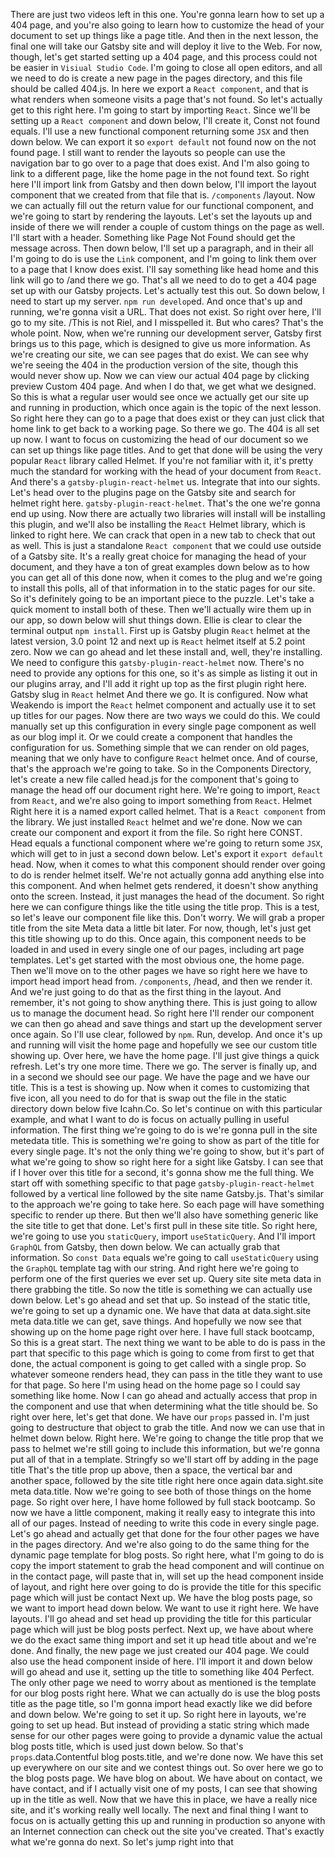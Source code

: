 There are just two videos left in this one.
You're gonna learn how to set up a 404 page, and you're also going to learn how to customize the head of your document to set up things like a page title.
And then in the next lesson, the final one will take our Gatsby site and will deploy it live to the Web.
For now, though, let's get started setting up a 404 page, and this process could not be easier in `Visiual Studio Code`.
I'm going to close all open editors, and all we need to do is create a new page in the pages directory, and this file should be called 404.js.
In here we export a `React component`, and that is what renders when someone visits a page that's not found.
So let's actually get to this right here.
I'm going to start by importing `React`.
Since we'll be setting up a `React component` and down below, I'll create it, Const not found equals.
I'll use a new functional component returning some `JSX` and then down below.
We can export it so  `export default` not found now on the not found page.
I still want to render the layouts so people can use the navigation bar to go over to a page that does exist.
And I'm also going to link to a different page, like the home page in the not found text.
So right here I'll import link from Gatsby and then down below, I'll import the layout component that we created from that file that is.
`/components` /layout.
Now we can actually fill out the return value for our functional component, and we're going to start by rendering the layouts.
Let's set the layouts up and inside of there we will render a couple of custom things on the page as well.
I'll start with a header.
Something like Page Not Found should get the message across.
Then down below, I'll set up a paragraph, and in their all I'm going to do is use the  `Link` component, and I'm going to link them over to a page that I know does exist.
I'll say something like head home and this link will go to /and there we go.
That's all we need to do to get a 404 page set up with our Gatsby projects.
Let's actually test this out.
So down below, I need to start up my server.
`npm run develop`ed.
And once that's up and running, we're gonna visit a URL.
That does not exist.
So right over here, I'll go to my site.
/This is not Riel, and I misspelled it.
But who cares? That's the whole point.
Now, when we're running our development server, Gatsby first brings us to this page, which is designed to give us more information.
As we're creating our site, we can see pages that do exist.
We can see why we're seeing the 404 in the production version of the site, though this would never show up.
Now we can view our actual 404 page by clicking preview Custom 404 page.
And when I do that, we get what we designed.
So this is what a regular user would see once we actually get our site up and running in production, which once again is the topic of the next lesson.
So right here they can go to a page that does exist or they can just click that home link to get back to a working page.
So there we go.
The 404 is all set up now.
I want to focus on customizing the head of our document so we can set up things like page titles.
And to get that done will be using the very popular `React` library called Helmet.
If you're not familiar with it, it's pretty much the standard for working with the head of your document from `React`.
And there's a `gatsby-plugin-react-helmet` us.
Integrate that into our sights.
Let's head over to the plugins page on the Gatsby site and search for helmet right here.
`gatsby-plugin-react-helmet`.
That's the one we're gonna end up using.
Now there are actually two libraries will install will be installing this plugin, and we'll also be installing the `React` Helmet library, which is linked to right here.
We can crack that open in a new tab to check that out as well.
This is just a standalone `React component` that we could use outside of a Gatsby site.
It's a really great choice for managing the head of your document, and they have a ton of great examples down below as to how you can get all of this done now, when it comes to the plug and we're going to install this polls, all of that information in to the static pages for our site.
So it's definitely going to be an important piece to the puzzle.
Let's take a quick moment to install both of these.
Then we'll actually wire them up in our app, so down below will shut things down.
Ellie is clear to clear the terminal output `npm install`.
First up is Gatsby plugin `React` helmet at the latest version, 3.0 point 12 and next up is `React` helmet itself at 5.2 point zero.
Now we can go ahead and let these install and, well, they're installing.
We need to configure this `gatsby-plugin-react-helmet` now.
There's no need to provide any options for this one, so it's as simple as listing it out in our plugins array, and I'll add it right up top as the first plugin right here.
Gatsby slug in `React` helmet And there we go.
It is configured.
Now what Weakendo is import the `React` helmet component and actually use it to set up titles for our pages.
Now there are two ways we could do this.
We could manually set up this configuration in every single page component as well as our blog impl it.
Or we could create a component that handles the configuration for us.
Something simple that we can render on old pages, meaning that we only have to configure `React` helmet once.
And of course, that's the approach we're going to take.
So in the Components Directory, let's create a new file called head.js for the component that's going to manage the head off our document right here.
We're going to import, `React` from `React`, and we're also going to import something from `React`.
Helmet Right here it is a named export called helmet.
That is a `React component` from the library.
We just installed `React` helmet and we're done.
Now we can create our component and export it from the file.
So right here CONST.
Head equals a functional component where we're going to return some `JSX`, which will get to in just a second down below.
Let's export it  `export default` head.
Now, when it comes to what this component should render over going to do is render helmet itself.
We're not actually gonna add anything else into this component.
And when helmet gets rendered, it doesn't show anything onto the screen.
Instead, it just manages the head of the document.
So right here we can configure things like the title using the title prop.
This is a test, so let's leave our component file like this.
Don't worry.
We will grab a proper title from the site Meta data a little bit later.
For now, though, let's just get this title showing up to do this.
Once again, this component needs to be loaded in and used in every single one of our pages, including art page templates.
Let's get started with the most obvious one, the home page.
Then we'll move on to the other pages we have so right here we have to import head import head from.
`/components`, /head, and then we render it.
And we're just going to do that as the first thing in the layout.
And remember, it's not going to show anything there.
This is just going to allow us to manage the document head.
So right here I'll render our component we can then go ahead and save things and start up the development server once again.
So I'll use clear, followed by `npm`.
Run, develop.
And once it's up and running will visit the home page and hopefully we see our custom title showing up.
Over here, we have the home page.
I'll just give things a quick refresh.
Let's try one more time.
There we go.
The server is finally up, and in a second we should see our page.
We have the page and we have our title.
This is a test is showing up.
Now when it comes to customizing that five icon, all you need to do for that is swap out the file in the static directory down below five Icahn.Co.
So let's continue on with this particular example, and what I want to do is focus on actually pulling in useful information.
The first thing we're going to do is we're gonna pull in the site metedata title.
This is something we're going to show as part of the title for every single page.
It's not the only thing we're going to show, but it's part of what we're going to show so right here for a sight like Gatsby.
I can see that if I hover over this title for a second, it's gonna show me the full thing.
We start off with something specific to that page `gatsby-plugin-react-helmet` followed by a vertical line followed by the site name Gatsby.js.
That's similar to the approach we're going to take here.
So each page will have something specific to render up there.
But then we'll also have something generic like the site title to get that done.
Let's first pull in these site title.
So right here, we're going to use you `staticQuery`, import `useStaticQuery`.
And I'll import `GraphQL` from Gatsby, then down below.
We can actually grab that information.
So `const Data` equals we're going to call `useStaticQuery` using the `GraphQL` template tag with our string.
And right here we're going to perform one of the first queries we ever set up.
Query site site meta data in there grabbing the title.
So now the title is something we can actually use down below.
Let's go ahead and set that up.
So instead of the static title, we're going to set up a dynamic one.
We have that data at data.sight.site meta data.title we can get, save things.
And hopefully we now see that showing up on the home page right over here.
I have full stack bootcamp, So this is a great start.
The next thing we want to be able to do is pass in the part that specific to this page which is going to come from first to get that done, the actual component is going to get called with a single prop.
So whatever someone renders head, they can pass in the title they want to use for that page.
So here I'm using head on the home page so I could say something like home.
Now I can go ahead and actually access that prop in the component and use that when determining what the title should be.
So right over here, let's get that done.
We have our `props` passed in.
I'm just going to destructure that object to grab the title.
And now we can use that in helmet down below.
Right here.
We're going to change the title prop that we pass to helmet we're still going to include this information, but we're gonna put all of that in a template.
Stringfy so we'll start off by adding in the page title That's the title prop up above, then a space, the vertical bar and another space, followed by the site title right here once again data.sight.site meta data.title.
Now we're going to see both of those things on the home page.
So right over here, I have home followed by full stack bootcamp.
So now we have a little component, making it really easy to integrate this into all of our pages.
Instead of needing to write this code in every single page.
Let's go ahead and actually get that done for the four other pages we have in the pages directory.
And we're also going to do the same thing for the dynamic page template for blog posts.
So right here, what I'm going to do is copy the import statement to grab the head component and will continue on in the contact page, will paste that in, will set up the head component inside of layout, and right here over going to do is provide the title for this specific page which will just be contact Next up.
We have the blog posts page, so we want to import head down below.
We want to use it right here.
We have layouts.
I'll go ahead and set head up providing the title for this particular page which will just be blog posts perfect.
Next up, we have about where we do the exact same thing import and set it up head title about and we're done.
And finally, the new page we just created our 404 page.
We could also use the head component inside of here.
I'll import it and down below will go ahead and use it, setting up the title to something like 404 Perfect.
The only other page we need to worry about as mentioned is the template for our blog posts right here.
What we can actually do is use the blog posts title as the page title, so I'm gonna import head exactly like we did before and down below.
We're going to set it up.
So right here in layouts, we're going to set up head.
But instead of providing a static string which made sense for our other pages were going to provide a dynamic value the actual blog posts title, which is used just down below.
So that's `props`.data.Contentful blog posts.title, and we're done now.
We have this set up everywhere on our site and we contest things out.
So over here we go to the blog posts page.
We have blog on about.
We have about on contact, we have contact, and if I actually visit one of my posts, I can see that showing up in the title as well.
Now that we have this in place, we have a really nice site, and it's working really well locally.
The next and final thing I want to focus on is actually getting this up and running in production so anyone with an Internet connection can check out the site you've created.
That's exactly what we're gonna do next.
So let's jump right into that
